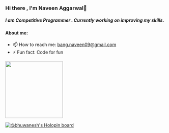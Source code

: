 ### Hi there , I'm Naveen Aggarwal👋

##### I am Competitive Programmer . Currently working on improving my skills.


#### About me:
<!---  - 🔭 I’m currently working on [Jeevan](https://github.com/WhitePegasis/Jeevan01) Android App.
- 🌱 I’m currently learning Java. -->
- 📫 How to reach me: bang.naveen09@gmail.com
- ⚡ Fun fact: Code for fun

<!---
![visitors](https://visitor-badge.glitch.me/badge?page_id=page.id)
-->
<img height="180em" src="https://github-readme-stats.vercel.app/api?username=BhuwaneshNainwal&show_icons=true&hide_border=true&&count_private=true&include_all_commits=true" />

[![@bhuwanesh's Holopin board](https://holopin.me/bhuwanesh)](https://holopin.io/@bhuwanesh)
